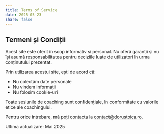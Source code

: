 ```yaml
---
title: Terms of Service
date: 2025-05-23
share: false
---
```


## Termeni și Condiții

Acest site este oferit în scop informativ și personal. Nu oferă garanții și nu își asumă responsabilitatea pentru deciziile luate de utilizatori în urma conținutului prezentat.

Prin utilizarea acestui site, ești de acord că:
- Nu colectăm date personale
- Nu vindem informații
- Nu folosim cookie-uri

Toate sesiunile de coaching sunt confidențiale, în conformitate cu valorile etice ale coachingului.

Pentru orice întrebare, mă poți contacta la contact@dorustoica.ro.

Ultima actualizare: Mai 2025
